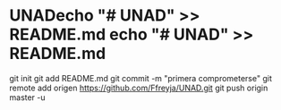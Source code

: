 # UNADecho "# UNAD" >> README.md echo "# UNAD" >> README.md 
git init 
git add README.md 
git commit -m "primera comprometerse" 
git remote add origen https://github.com/Ffreyja/UNAD.git
 git push origin master -u
